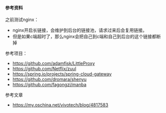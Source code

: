#### 参考资料


之前测试nginx：
* nginx开启长链接，会维护到后台的链接池，请求过来后会复用链接。
* 但是如果c端超时了，那么nginx会把自己到c端和自己到后台的这个链接都断掉


参考项目：
* https://github.com/adamfisk/LittleProxy
* https://github.com/Netflix/zuul
* https://spring.io/projects/spring-cloud-gateway
* https://github.com/dromara/shenyu
* https://github.com/fagongzi/manba

参考文章
* https://my.oschina.net/vivotech/blog/4817583
